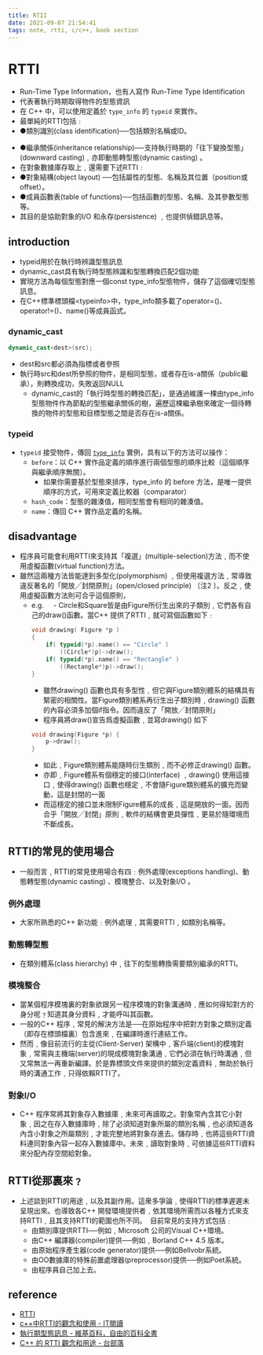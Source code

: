 ```yaml
---
title: RTII
date: 2021-09-07 21:54:41
tags: note, rtti, c/c++, book section
---
```


# RTTI
- Run-Time Type Information，也有人寫作 Run-Time Type Identification
- 代表著執行時期取得物件的型態資訊
- 在 C++ 中，可以使用定義於 `type_info` 的 `typeid` 來實作。
- 最單純的RTTI包括﹕
- ●類別識別(class identification)──包括類別名稱或ID。
* ●繼承關係(inheritance relationship)──支持執行時期的「往下變換型態」(downward casting)﹐亦即動態轉型態(dynamic casting) 。
* 在對象數據庫存取上﹐還需要下述RTTI﹕
* ●對象結構(object layout) ──包括屬性的型態、名稱及其位置（position或offset）。
* ●成員函數表(table of functions)──包括函數的型態、名稱、及其參數型態等。
* 其目的是協助對象的I/O 和永存(persistence) ﹐也提供偵錯訊息等。
## introduction
- typeid用於在執行時辨識型態訊息
- dynamic_cast具有執行時型態辨識和型態轉換匹配2個功能
- 實現方法為每個型態對應一個const type_info型態物件，儲存了這個確切型態訊息。
- 在C++標準標頭檔\<typeinfo>中，type_info類多載了operator=()、operator!=()、name()等成員函式。
<!--more-->
### dynamic_cast
```cpp
dynamic_cast<dest>(src);
```
- dest和src都必須為指標或者參照
- 執行時src和dest所參照的物件，是相同型態，或者存在is-a關係（public繼承），則轉換成功，失敗返回NULL
    - dynamic_cast的「執行時型態的轉換匹配」，是通過維護一棵由type_info型態物件作為節點的型態繼承關係的樹，遍歷這棵繼承樹來確定一個待轉換的物件的型態和目標型態之間是否存在is-a關係。


### typeid
- `typeid` 接受物件，傳回 [`type_info`](https://en.cppreference.com/w/cpp/types/type_info) 實例，具有以下的方法可以操作：
    -   `before`：以 C++ 實作品定義的順序進行兩個型態的順序比較（這個順序與繼承順序無關）。
        -   如果你需要基於型態來排序，type_info 的 before 方法，是唯一提供順序的方式，可用來定義比較器（comparator）
    -   `hash_code`：型態的雜湊值，相同型態會有相同的雜湊值。
    -   `name`：傳回 C++ 實作品定義的名稱。


## disadvantage
- 程序員可能會利用RTTI來支持其「複選」(multiple-selection)方法﹐而不使用虛擬函數(virtual function)方法。
- 雖然這兩種方法皆能達到多型化(polymorphism) ﹐但使用複選方法﹐常導致違反著名的「開放╱封閉原則」(open/closed principle) 〔注2 〕。反之﹐使用虛擬函數方法則可合乎這個原則，
    - e.g.
        - Circle和Square皆是由Figure所衍生出來的子類別﹐它們各有自己的draw()函數。當C++ 提供了RTTI﹐就可寫個函數如下﹕
        ```cpp
        void drawing( Figure *p )
        {
            if( typeid(*p).name() == "Circle" )
                ((Circle*)p)->draw();
            if( typeid(*p).name() == "Rectangle" )
                ((Rectangle*)p)->draw();
        }
        ```
        - 雖然drawing() 函數也具有多型性﹐但它與Figure類別體系的結構具有緊密的相關性。當Figure類別體系再衍生出子類別時﹐drawing() 函數的內容必須多加個if指令。因而違反了「開放╱封閉原則」
        - 程序員將draw()宣告爲虛擬函數﹐並寫drawing() 如下
        ```cpp
        void drawing(Figure *p) {
            p->draw();
        }
        ```
        - 如此﹐Figure類別體系能隨時衍生類別﹐而不必修正drawing() 函數。
        - 亦即﹐Figure體系有個穩定的接口(interface) ﹐drawing() 使用這接口﹐使得drawing() 函數也穩定﹐不會隨Figure類別體系的擴充而變動，這是封閉的一面
        - 而這穩定的接口並未限制Figure體系的成長﹐這是開放的一面。因而合乎「開放╱封閉」原則﹐軟件的結構會更具彈性﹐更易於隨環境而不斷成長。

## RTTI的常見的使用場合
- 一般而言﹐RTTI的常見使用場合有四﹕例外處理(exceptions handling)、動態轉型態(dynamic casting) 、模塊整合、以及對象I/O 。
### 例外處理
- 大家所熟悉的C++ 新功能﹕例外處理﹐其需要RTTI﹐如類別名稱等。

### 動態轉型態
- 在類別體系(class hierarchy) 中﹐往下的型態轉換需要類別繼承的RTTI。

### 模塊整合
- 當某個程序模塊裏的對象欲跟另一程序模塊的對象溝通時﹐應如何得知對方的身分呢﹖知道其身分資料﹐才能呼叫其函數。
- 一般的C++ 程序﹐常見的解決方法是──在原始程序中把對方對象之類別定義（即存在標頭檔裏）包含進來﹐在編譯時進行連結工作。
- 然而﹐像目前流行的主從(Client-Server) 架構中﹐客戶端(client)的模塊對象﹐常需與主機端(server)的現成模塊對象溝通﹐它們必須在執行時溝通﹐但又常無法一再重新編譯。於是靠標頭文件來提供的類別定義資料﹐無助於執行時的溝通工作﹐只得依賴RTTI了。

### 對象I/O 
- C++ 程序常將其對象存入數據庫﹐未來可再讀取之。對象常內含其它小對象﹐因之在存入數據庫時﹐除了必須知道對象所屬的類別名稱﹐也必須知道各內含小對象之所屬類別﹐才能完整地將對象存進去。儲存時﹐也將這些RTTI資料連同對象內容一起存入數據庫中。未來﹐讀取對象時﹐可依據這些RTTI資料來分配內存空間給對象。

## RTTI從那裏來﹖
- 上述談到RTTI的用途﹐以及其副作用。這衆多爭論﹐使得RTTI的標準遲遲未呈現出來。也導致各C++ 開發環境提供者﹐依其環境所需而以各種方式來支持RTTI﹐且其支持RTTI的範圍也所不同。  目前常見的支持方式包括﹕
    - 由類別庫提供RTTI──例如﹐Microsoft 公司的Visual C++環境。
    - 由C++ 編譯器(compiler)提供──例如﹐Borland C++ 4.5 版本。
    * 由原始程序產生器(code generator)提供──例如Bellvobr系統。
    * 由OO數據庫的特殊前置處理器(preprocessor)提供──例如Poet系統。
    * 由程序員自己加上去。


## reference
- [RTTI](https://openhome.cc/Gossip/CppGossip/RTTI.html)
- [c++中RTTI的觀念和使用 - IT閱讀](https://www.itread01.com/content/1547704114.html)
- [執行期型態訊息 - 維基百科，自由的百科全書](https://zh.wikipedia.org/wiki/%E5%9F%B7%E8%A1%8C%E6%9C%9F%E5%9E%8B%E6%85%8B%E8%A8%8A%E6%81%AF)
- [C++ 的 RTTI 觀念和用途 - 台部落](https://www.twblogs.net/a/5b820b532b71772165af5cce)